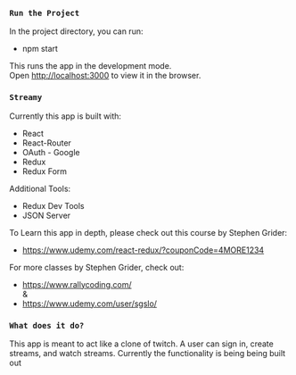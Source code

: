 ### `Run the Project`

In the project directory, you can run:

- npm start

This runs the app in the development mode.<br>
Open [http://localhost:3000](http://localhost:3000) to view it in the browser.

### `Streamy`

Currently this app is built with:

- React
- React-Router
- OAuth - Google
- Redux
- Redux Form

Additional Tools:

- Redux Dev Tools
- JSON Server

To Learn this app in depth, please check out this course by Stephen Grider:

- https://www.udemy.com/react-redux/?couponCode=4MORE1234

For more classes by Stephen Grider, check out:

- https://www.rallycoding.com/<br>
  &<br>
- https://www.udemy.com/user/sgslo/

### `What does it do?`

This app is meant to act like a clone of twitch. A user can sign in, create streams, and watch streams. Currently the functionality is being being built out
